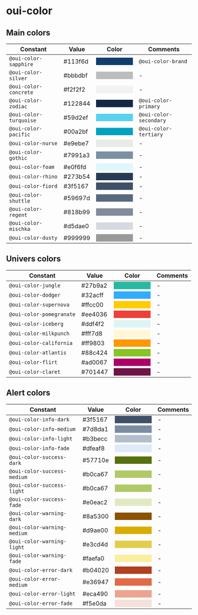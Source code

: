 # oui-color

## Main colors

| Constant                | Value     | Color                        			  										     | Comments 			  |
| ----------------------- | --------- | ------------------------------------------------------------------------------------ | ---------------------- |
| `@oui-color-sapphire`   | #113f6d   | <div style="width: 100px; height: 20px; background-color: #113f6d;">&nbsp;</div>	 | `@oui-color-brand`	  |
| `@oui-color-silver`     | #bbbdbf   | <div style="width: 100px; height: 20px; background-color: #bbbdbf;">&nbsp;</div>	 | -					  |
| `@oui-color-concrete`   | #f2f2f2   | <div style="width: 100px; height: 20px; background-color: #f2f2f2;">&nbsp;</div>	 | -					  |
| `@oui-color-zodiac` 	  | #122844   | <div style="width: 100px; height: 20px; background-color: #122844;">&nbsp;</div>	 | `@oui-color-primary`   |
| `@oui-color-turquoise`  | #59d2ef   | <div style="width: 100px; height: 20px; background-color: #59d2ef;">&nbsp;</div>	 | `@oui-color-secondary` |
| `@oui-color-pacific`    | #00a2bf   | <div style="width: 100px; height: 20px; background-color: #00a2bf;">&nbsp;</div>	 | `@oui-color-tertiary`  |
| `@oui-color-nurse`      | #e9ebe7   | <div style="width: 100px; height: 20px; background-color: #e9ebe7;">&nbsp;</div>	 | -					  |
| `@oui-color-gothic`     | #7991a3   | <div style="width: 100px; height: 20px; background-color: #7991a3;">&nbsp;</div>	 | -					  |
| `@oui-color-foam`       | #e0f6fd   | <div style="width: 100px; height: 20px; background-color: #e0f6fd;">&nbsp;</div>	 | -					  |
| `@oui-color-rhino`      | #273b54   | <div style="width: 100px; height: 20px; background-color: #273b54;">&nbsp;</div>	 | -					  |
| `@oui-color-fiord`      | #3f5167   | <div style="width: 100px; height: 20px; background-color: #3f5167;">&nbsp;</div>	 | -					  |
| `@oui-color-shuttle`    | #59697d   | <div style="width: 100px; height: 20px; background-color: #59697d;">&nbsp;</div>	 | -					  |
| `@oui-color-regent`     | #818b99   | <div style="width: 100px; height: 20px; background-color: #818b99;">&nbsp;</div>	 | -					  |
| `@oui-color-mischka`    | #d5dae0   | <div style="width: 100px; height: 20px; background-color: #d5dae0;">&nbsp;</div>	 | -					  |
| `@oui-color-dusty`      | #999999   | <div style="width: 100px; height: 20px; background-color: #999999;">&nbsp;</div>	 | -					  |

## Univers colors

| Constant                | Value     | Color                        														 | Comments |
| ----------------------- | --------- | ------------------------------------------------------------------------------------ | -------- |
| `@oui-color-jungle`     | #27b9a2   | <div style="width: 100px; height: 20px; background-color: #27b9a2;">&nbsp;</div>	 | -		|
| `@oui-color-dodger`     | #32acff   | <div style="width: 100px; height: 20px; background-color: #32acff;">&nbsp;</div>	 | -		|
| `@oui-color-supernova`  | #ffcc00   | <div style="width: 100px; height: 20px; background-color: #ffcc00;">&nbsp;</div>	 | -		|
| `@oui-color-pomegranate`| #ee4036   | <div style="width: 100px; height: 20px; background-color: #ee4036;">&nbsp;</div>	 | -		|
| `@oui-color-iceberg`    | #ddf4f2   | <div style="width: 100px; height: 20px; background-color: #ddf4f2;">&nbsp;</div>	 | -		|
| `@oui-color-milkpunch`  | #fff7d8   | <div style="width: 100px; height: 20px; background-color: #fff7d8;">&nbsp;</div>	 | -		|
| `@oui-color-california` | #ff9803   | <div style="width: 100px; height: 20px; background-color: #ff9803;">&nbsp;</div>	 | -		|
| `@oui-color-atlantis`   | #88c424   | <div style="width: 100px; height: 20px; background-color: #88c424;">&nbsp;</div>	 | -		|
| `@oui-color-flirt`      | #ad0067   | <div style="width: 100px; height: 20px; background-color: #ad0067;">&nbsp;</div>	 | -		|
| `@oui-color-claret`     | #701447   | <div style="width: 100px; height: 20px; background-color: #701447;">&nbsp;</div>	 | -		|

## Alert colors

| Constant              	   | Value     | Color                        														 | Comments |
| ---------------------------- | --------- | ----------------------------------------------------------------------------------- | -------- |
| `@oui-color-info-dark`       | #3f5167   | <div style="width: 100px; height: 20px; background-color: #3f5167;">&nbsp;</div>	 | -		|
| `@oui-color-info-medium`     | #7d8da1   | <div style="width: 100px; height: 20px; background-color: #7d8da1;">&nbsp;</div>	 | -		|
| `@oui-color-info-light`  	   | #b3becc   | <div style="width: 100px; height: 20px; background-color: #b3becc;">&nbsp;</div>	 | -		|
| `@oui-color-info-fade` 	   | #dfeaf8   | <div style="width: 100px; height: 20px; background-color: #dfeaf8;">&nbsp;</div>	 | -		|
| `@oui-color-success-dark`    | #57710e   | <div style="width: 100px; height: 20px; background-color: #57710e;">&nbsp;</div>	 | -		|
| `@oui-color-success-medium`  | #b0ca67   | <div style="width: 100px; height: 20px; background-color: #b0ca67;">&nbsp;</div>	 | -		|
| `@oui-color-success-light`   | #b0ca67   | <div style="width: 100px; height: 20px; background-color: #b0ca67;">&nbsp;</div>	 | -		|
| `@oui-color-success-fade`    | #e0eac2   | <div style="width: 100px; height: 20px; background-color: #e0eac2;">&nbsp;</div>	 | -		|
| `@oui-color-warning-dark`    | #8a5300   | <div style="width: 100px; height: 20px; background-color: #8a5300;">&nbsp;</div>	 | -		|
| `@oui-color-warning-medium`  | #d9ae00   | <div style="width: 100px; height: 20px; background-color: #d9ae00;">&nbsp;</div>	 | -		|
| `@oui-color-warning-light`   | #e3cd4d   | <div style="width: 100px; height: 20px; background-color: #e3cd4d;">&nbsp;</div>	 | -		|
| `@oui-color-warning-fade`    | #faefa0   | <div style="width: 100px; height: 20px; background-color: #faefa0;">&nbsp;</div>	 | -		|
| `@oui-color-error-dark` 	   | #b04020   | <div style="width: 100px; height: 20px; background-color: #b04020;">&nbsp;</div>	 | -		|
| `@oui-color-error-medium`    | #e36947   | <div style="width: 100px; height: 20px; background-color: #e36947;">&nbsp;</div>	 | -		|
| `@oui-color-error-light`     | #eca490   | <div style="width: 100px; height: 20px; background-color: #eca490;">&nbsp;</div>	 | -		|
| `@oui-color-error-fade`      | #f5e0da   | <div style="width: 100px; height: 20px; background-color: #f5e0da;">&nbsp;</div>	 | -		|

